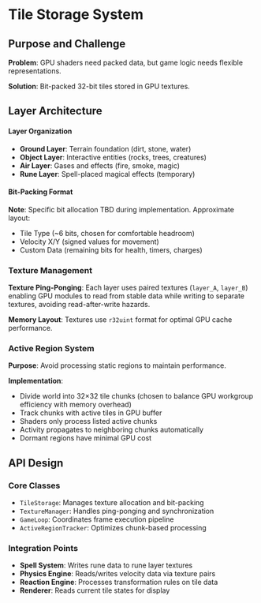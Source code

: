 # Tile Storage System

## Purpose and Challenge

**Problem**: GPU shaders need packed data, but game logic needs flexible representations.

**Solution**: Bit-packed 32-bit tiles stored in GPU textures.

## Layer Architecture

#### Layer Organization
- **Ground Layer**: Terrain foundation (dirt, stone, water)
- **Object Layer**: Interactive entities (rocks, trees, creatures)
- **Air Layer**: Gases and effects (fire, smoke, magic)  
- **Rune Layer**: Spell-placed magical effects (temporary)

#### Bit-Packing Format
**Note**: Specific bit allocation TBD during implementation. Approximate layout:
- Tile Type (~6 bits, chosen for comfortable headroom)
- Velocity X/Y (signed values for movement)
- Custom Data (remaining bits for health, timers, charges)

### Texture Management
**Texture Ping-Ponging**: Each layer uses paired textures (`layer_A`, `layer_B`) enabling GPU modules to read from stable data while writing to separate textures, avoiding read-after-write hazards.

**Memory Layout**: Textures use `r32uint` format for optimal GPU cache performance.

### Active Region System
**Purpose**: Avoid processing static regions to maintain performance.

**Implementation**:
- Divide world into 32×32 tile chunks (chosen to balance GPU workgroup efficiency with memory overhead)
- Track chunks with active tiles in GPU buffer
- Shaders only process listed active chunks
- Activity propagates to neighboring chunks automatically
- Dormant regions have minimal GPU cost

## API Design

### Core Classes
- `TileStorage`: Manages texture allocation and bit-packing
- `TextureManager`: Handles ping-ponging and synchronization
- `GameLoop`: Coordinates frame execution pipeline
- `ActiveRegionTracker`: Optimizes chunk-based processing

### Integration Points
- **Spell System**: Writes rune data to rune layer textures
- **Physics Engine**: Reads/writes velocity data via texture pairs
- **Reaction Engine**: Processes transformation rules on tile data
- **Renderer**: Reads current tile states for display